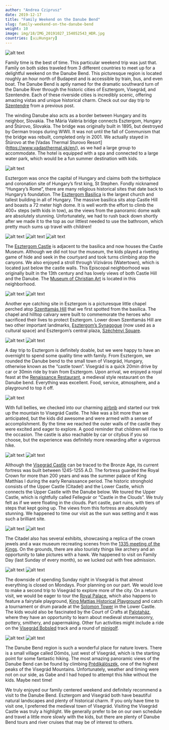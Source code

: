 ```yaml
---
author: "Andrea Cziprusz"
date: 2019-12-17
title: "Family Weekend on the Danube Bend"
slug: family-weekend-on-the-danube-bend
weight: 10
image: img/18/IMG_20191027_154052543_HDR.jpg
countries: [🇭🇺Hungary]
---
```


![alt text](/img/18/IMG_20191027_154052543_HDR.jpg "view from Visegrad castle")


Family time is the best of time. This particular weekend trip was just that.  Family on both sides traveled from 3 different countries to meet up for a delightful weekend on the Danube Bend.  This picturesque region is located roughly an hour north of Budapest and is accessible by train, bus, and even boat.  The Danube Bend is aptly named for the dramatic southward turn of the Danube River through the historic cities of Esztergom, Visegrád, and Szentendre.  Each of these riverside cities is incredibly scenic, offering amazing vistas and unique historical charm.  Check out our day trip to [Szentendre](https://gcziprusz.github.io/peekaboo.travel/a-charming-day-trip-to-szentendre/) from a previous post. 

The winding Danube also acts as a border between Hungary and its neighbor, Slovakia. The Mária Valéria bridge connects Esztergom, Hungary and Štúrovo, Slovakia.  The bridge was originally built in 1895, but destroyed by German troops during WWII.  It was not until the fall of Communism that the bridge was rebuilt, completed only in 2001. We actually stayed in Štúrovo at the [Vadas Thermal Sturovo Resort] (https://www.vadasthermal.sk/en/), as we had a large group to accommodate.  The hotel is equipped with a spa and connected to a large water park, which would be a fun summer destination with kids.  

![alt text](/img/18/IMG_20191027_110818070_HDR.jpg#center "bridge")

Esztergom was once the capital of Hungary and claims both the birthplace and coronation site of Hungary’s first king, St Stephen.  Fondly nicknamed “Hungary’s Rome”, there are many religious historical sites that date back to Hungary’s foundation.  The [Esztergom Basilica](https://www.bazilika-esztergom.hu/en/) is the largest church and tallest building in all of Hungary.  The massive basilica sits atop Castle Hill and boasts a 72 meter high dome. It is well worth the effort to climb the 400+ steps (with kids in tow), as the views from the panoramic dome walk are absolutely stunning.  Unfortunately, we had to rush back down shortly after we made it to the top as our littlest needed to use the bathroom, which pretty much sums up travel with children!   

![alt text](/img/18/IMG_20191026_120438588_HDR.jpg#center "dome walk")
![alt text](/img/18/IMG_20191026_115106973_HDR.jpg#center "basilica view")
![alt text](/img/18/IMG_20191026_120321976_HDR.jpg#center "basilica view with danube")

The [Esztergom Castle](http://www.varmegom.hu/wp/en/) is adjacent to the basilica and now houses the Castle Museum. Although we did not tour the museum, the kids played a riveting game of hide and seek in the courtyard and took turns climbing atop the canyons.  We also enjoyed a stroll through Víziváros (Watertown), which is located just below the castle walls. This Episcopal neighborhood was originally built in the 13th century and has lovely views of both Castle Hill and the Danube.  The [Museum of Christian Art](https://www.keresztenymuzeum.hu/) is located in this neighborhood. 

![alt text](/img/18/IMG_20191027_105454521.jpg#center "castle from below")
![alt text](/img/18/IMG_20191027_111252114.jpg#center "cousins with basilica")

Another eye catching site in Esztergom is a picturesque little chapel perched atop [Szenttamás Hill](https://en.wikipedia.org/wiki/Szenttam%C3%A1s_(Esztergom)) that we first spotted from the basilica.  The chapel and hilltop calvary were built to commemorate the heroes who sacrificed their lives to protect Esztergom.  Lower down Szenttamás Hill are two other important landmarks, [Esztergom’s Synagogue](https://en.funiq.hu/2390-synagogue-esztergom) (now used as a cultural space) and Esztergom’s central plaza, [Széchényi Square](https://www.tripadvisor.com/Attraction_Review-g274892-d13008650-Reviews-Szechenyi_Square-Esztergom_Komarom_Esztergom_County_Central_Transdanubia.html).  

![alt text](/img/18/IMG_20191026_123208380_HDR.jpg#center "chapel")
![alt text](/img/18/IMG_20191026_132803831_HDR.jpg#center "synagogue")

A day trip to Esztergom is definitely doable, but we were happy to have an overnight to spend some quality time with family.  From Esztergom, we rounded the Danube bend to the small town of Visegrád, Hungary, otherwise known as the “castle town”.  Visegrád is a quick 20min drive by car or 30min ride by train from Esztergom.  Upon arrival, we enjoyed a royal feast at the [Renaissance Restaurant](https://renvisegrad.hu/en/), a medieval style restaurant on the Danube bend.  Everything was excellent.  Food, service, atmosphere, and a playground to top it off.  

![alt text](/img/18/IMG_20191027_134552387.jpg#center "Renaissance Restaurant")

With full bellies, we checked into our charming [airbnb](https://www.airbnb.com/rooms/13840054?adults=1&source_impression_id=p3_1576527468_R86FIclwTrrtP6P6) and started our trek up the mountain to Visegrád Castle.  The hike was a bit more than we anticipated, but the kids did awesome and were armed with a sense of accomplishment. By the time we reached the outer walls of the castle they were excited and eager to explore. A good reminder that children will rise to the occasion. The castle is also reachable by car or citybus if you so choose, but the experience was definitely more rewarding after a vigorous hike. 

![alt text](/img/18/IMG_20191027_154549946_HDR.jpg#center "castle view with E")
![alt text](/img/18/IMG_20191027_153140145_HDR.jpg#center "Hungarian flag")

Although the [Visegrád Castle](https://visitvisegrad.hu/en/sights/citadel) can be traced to the Bronze Age, its current fortress was built between 1245-1255 A.D.  The fortress guarded the Royal Crown for more than 200 years and was the summer palace of King Matthias I during the early Renaissance period.  The historic stronghold consists of the Upper Castle (Citadel) and the Lower Castle, which connects the Upper Castle with the Danube below.  We toured the Upper Castle, which is rightfully called Fellegvár or “Castle in the Clouds”.  We truly felt as if we were floating in the clouds. Part castle, part ruins, with tiers of steps that kept going up. The views from this fortress are absolutely stunning.  We happened to time our visit as the sun was setting and it was such a brilliant site. 

![alt text](/img/18/IMG_20191027_161716328_HDR.jpg#center "sunset")
![alt text](/img/18/IMG_20191027_153256747_HDR.jpg#center "daddy +J")

The Citadel also has several exhibits, showcasing a replica of the crown jewels and a wax museum recreating scenes from the [1335 meeting of the Kings](https://en.wikipedia.org/wiki/Congress_of_Visegr%C3%A1d_(1335)).  On the grounds, there are also touristy things like archery and an opportunity to take pictures with a hawk. We happened to visit on Family Day (last Sunday of every month), so we lucked out with free admission. 

![alt text](/img/18/IMG_20191027_155030120.jpg#center "wax- dinner")
![alt text](/img/18/IMG_20191027_155123460.jpg#center "wax- dance")

The downside of spending Sunday night in Visegrád is that almost everything is closed on Mondays. Poor planning on our part. We would love to make a second trip to Visegrád to explore more of the city.  On a return visit, we would be eager to tour the [Royal Palace](https://visitvisegrad.hu/en/sights/royal-palace), which also happens to feature a fairytale playground, [King Mattias Historical Playground](http://www.arrivalguides.com/en/Travelguide/VISEGRAD/free-time-activities/king-matthias-historical-playground-119444) and catch a tournament or drum parade at the [Solomon Tower](https://visitvisegrad.hu/en/sights/solomon-tower) in the Lower Castle.  The kids would also be fascinated by the Court of Crafts at [Palotaház](http://palotahaz.hu/), where they have an opportunity to learn about medieval stonemasonry, pottery, smithery, and papermaking.  Other fun activities might include a ride on the [Visegrád Bobsled](http://www.visegrad.bobozas.hu/en) track and a round of [minigolf](https://www.facebook.com/visigolf). 

![alt text](/img/18/IMG_20191027_155845925_HDR.jpg#center "castle door E")
![alt text](/img/18/IMG_20191027_161207072_HDR.jpg#center "castle window J")

The Danube Bend region is such a wonderful place for nature lovers. There is a small village called Dömös, just west of Visegrád, which is the starting point for some fantastic hiking.  The most amazing panoramic views of the Danube Bend can be found by climbing [Prédikálószék](https://welovebudapest.com/en/2017/05/19/head-out-on-a-hike-beyond-budapest-to-discover-the-danube-bend/), one of the highest peaks of the Visegrád Mountains.  Unfortunately, weather and timing were not on our side, as Gabe and I had hoped to attempt this hike without the kids. Maybe next time!

We truly enjoyed our family centered weekend and definitely recommend a visit to the Danube Bend.  Esztergom and Visegrád both have beautiful natural landscapes and plenty of historical charm.  If you only have time to visit one, I preferred the medieval town of Visegrád.  Visiting the Visegrád Castle was truly a highlight.  We generally prefer to be on our own schedule and travel a little more slowly with the kids, but there are plenty of Danube Bend tours and river cruises that may be of interest to others.   
